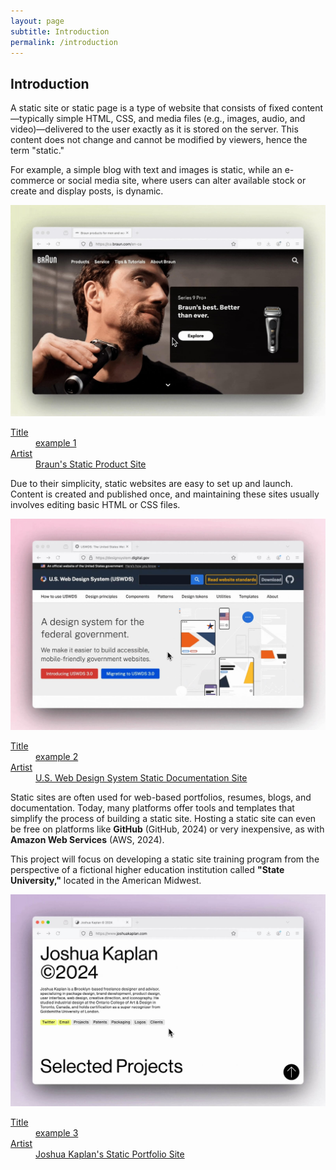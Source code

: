 ```yaml
---
layout: page
subtitle: Introduction
permalink: /introduction
---
```

<article class="pa2 pa3-ns mw7 center">
  <div>
    <h1 class="dark-gray f5 f4-l mt0">Introduction</h1>
    <p class="f6 f5-l lh-copy">
      A static site or static page is a type of website that consists of fixed content—typically simple HTML, CSS, and media files (e.g., images, audio, and video)—delivered to the user exactly as it is stored on the server. This content does not change and cannot be modified by viewers, hence the term "static." 
    </p>
    <p class="f6 f5-l lh-copy">
      For example, a simple blog with text and images is static, while an e-commerce or social media site, where users can alter available stock or create and display posts, is dynamic.
    </p>
    <a class="db pa2 center mw6 tc black link dim"
       title="Frank Ocean's Blonde on Apple Music"
       href="https://ca.braun.com/en-ca">

   <img class="db ba b--black-10" alt="Frank Ocean Blonde Album Cover" src="assets/braun-static-sites.jpg">

  <dl class="mt2 f6 lh-copy">
    <dt class="clip">Title</dt>
    <dd class="ml0">example 1</dd>
    <dt class="clip">Artist</dt>
    <dd class="ml0 gray">Braun's Static Product Site</dd>
     </dl>
   </a>
    <p class="f6 f5-l lh-copy">
      Due to their simplicity, static websites are easy to set up and launch. Content is created and published once, and maintaining these sites usually involves editing basic HTML or CSS files.
    </p>
    <a class="db pa2 center mw6 tc black link dim"
       title="Frank Ocean's Blonde on Apple Music"
       href="https://designsystem.digital.gov/">

   <img class="db ba b--black-10" alt="Frank Ocean Blonde Album Cover" src="assets/static-sites2.jpg">

  <dl class="mt2 f6 lh-copy">
    <dt class="clip">Title</dt>
    <dd class="ml0">example 2</dd>
    <dt class="clip">Artist</dt>
    <dd class="ml0 gray">U.S. Web Design System Static Documentation Site</dd>
     </dl>
   </a>
    <p class="f6 f5-l lh-copy">
     Static sites are often used for web-based portfolios, resumes, blogs, and documentation. Today, many platforms offer tools and templates that simplify the process of building a static site. Hosting a static site can even be free on platforms like <b>GitHub</b> (GitHub, 2024) or very inexpensive, as with <b>Amazon Web Services</b> (AWS, 2024).
    </p>
    <p class="f6 f5-l lh-copy">
     This project will focus on developing a static site training program from the perspective of a fictional higher education institution called <b>"State University,"</b> located in the American Midwest.
    </p>
    <a class="db pa2 center mw6 tc black link dim"
       title="Frank Ocean's Blonde on Apple Music"
       href="https://www.joshuakaplan.com/">

   <img class="db ba b--black-10" alt="Frank Ocean Blonde Album Cover" src="assets/static-sites3.jpg">

  <dl class="mt2 f6 lh-copy">
    <dt class="clip">Title</dt>
    <dd class="ml0">example 3</dd>
    <dt class="clip">Artist</dt>
    <dd class="ml0 gray">Joshua Kaplan's Static Portfolio Site</dd>
     </dl>
   </a>
  </div>
</article>